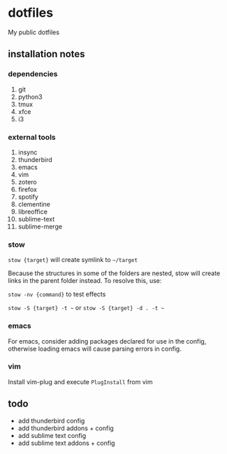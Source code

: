 # dotfiles
My public dotfiles

## installation notes

### dependencies

1. git
2. python3
3. tmux
4. xfce
5. i3

### external tools
1. insync
2. thunderbird
3. emacs
4. vim
5. zotero
6. firefox
7. spotify
8. clementine
9. libreoffice
10. sublime-text
11. sublime-merge

### stow

`stow {target}` will create symlink to `~/target` 

Because the structures in some of the folders are nested, stow will create links in the parent folder instead. To resolve this, use:

`stow -nv {command}` to test effects

`stow -S {target} -t ~`  or `stow -S {target} -d . -t ~` 

### emacs

For emacs, consider adding packages declared for use in the config, otherwise loading emacs will cause parsing errors in config.

### vim

Install vim-plug and execute `PlugInstall` from vim

## todo

* add thunderbird config
* add thunderbird addons + config
* add sublime text config
* add sublime text addons + config